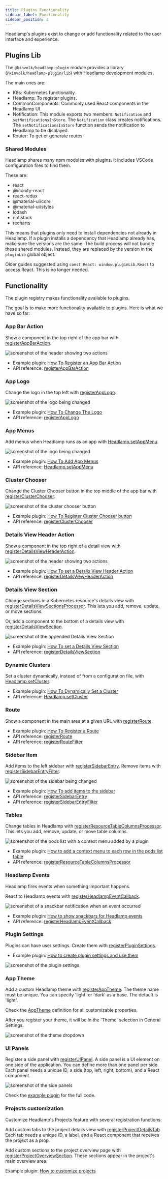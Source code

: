 ```yaml
---
title: Plugins Functionality
sidebar_label: Functionality
sidebar_position: 3
---
```


Headlamp's plugins exist to change or add functionality related to
the user interface and experience.

## Plugins Lib

The `@kinvolk/headlamp-plugin` module provides a library
(`@kinvolk/headlamp-plugin/lib`) with Headlamp development modules.

The main ones are:

- K8s: Kubernetes functionality.
- Headlamp: To register plugins.
- CommonComponents: Commonly used React components in the Headlamp UI.
- Notification: This module exports two members: `Notification` and `setNotificationsInStore`.
  The `Notification` class creates notifications. The `setNotificationsInStore`
  function sends the notification to Headlamp to be displayed.
- Router: To get or generate routes.

### Shared Modules

Headlamp shares many npm modules with plugins. It includes VSCode configuration
files to find them.

These are:

- react
- @iconify-react
- react-redux
- @material-ui/core
- @material-ui/styles
- lodash
- notistack
- recharts

This means that plugins only need to install dependencies not already in Headlamp. If a plugin
installs a dependency that Headlamp already has, make sure the versions are the
same. The build process will not bundle these shared modules. Instead, they are
replaced by the version in the `pluginLib` global object.

Older guides suggested using `const React: window.pluginLib.React` to access
React. This is no longer needed.

## Functionality

The plugin registry makes functionality available to plugins.

The goal is to make more functionality available to plugins. Here is what we
have so far:

### App Bar Action

Show a component in the top right of the app bar with
[registerAppBarAction](../../api/plugin/registry/functions/registerappbaraction).

![screenshot of the header showing two actions](../images/podcounter_screenshot.png)

- Example plugin: [How To Register an App Bar Action](https://github.com/kubernetes-sigs/headlamp/tree/main/plugins/examples/pod-counter)
- API reference: [registerAppBarAction](../../api/plugin/registry/functions/registerappbaraction)

### App Logo

Change the logo in the top left with
[registerAppLogo](../../api/plugin/registry/functions/registerapplogo).

![screenshot of the logo being changed](../images/change-logo.png)

- Example plugin: [How To Change The Logo](https://github.com/kubernetes-sigs/headlamp/tree/main/plugins/examples/change-logo)
- API reference: [registerAppLogo](../../api/plugin/registry/functions/registerapplogo)

### App Menus

Add menus when Headlamp runs as an app with
[Headlamp.setAppMenu](../../api/plugin/lib/classes/Headlamp#setappmenu).

![screenshot of the logo being changed](../images/app-menus.png)

- Example plugin: [How To Add App Menus](https://github.com/kubernetes-sigs/headlamp/tree/main/plugins/examples/app-menus)
- API reference: [Headlamp.setAppMenu](../../api/plugin/lib/classes/Headlamp#setappmenu)

### Cluster Chooser

Change the Cluster Chooser button in the top middle of the app bar with
[registerClusterChooser](../../api/plugin/registry/functions/registerclusterchooser).

![screenshot of the cluster chooser button](../images/cluster-chooser.png)

- Example plugin: [How To Register Cluster Chooser button](https://github.com/kubernetes-sigs/headlamp/tree/main/plugins/examples/clusterchooser)
- API reference: [registerClusterChooser](../../api/plugin/registry/functions/registerclusterchooser)

### Details View Header Action

Show a component in the top right of a detail view with
[registerDetailsViewHeaderAction](../../api/plugin/registry/functions/registerdetailsviewheaderaction).

![screenshot of the header showing two actions](../images/header_actions_screenshot.png)

- Example plugin: [How To set a Details View Header Action](https://github.com/kubernetes-sigs/headlamp/tree/main/plugins/examples/details-view)
- API reference: [registerDetailsViewHeaderAction](../../api/plugin/registry/functions/registerdetailsviewheaderaction)

### Details View Section

Change sections in a Kubernetes resource's details view with
[registerDetailsViewSectionsProcessor](../../api/plugin/registry/functions/registerdetailsviewsectionsprocessor).
This lets you add, remove, update, or move sections.

Or, add a component to the bottom of a details view with
[registerDetailsViewSection](../../api/plugin/registry/functions/registerdetailsviewsection).

![screenshot of the appended Details View Section](../images/details-view.jpeg)

- Example plugin: [How To set a Details View Section](https://github.com/kubernetes-sigs/headlamp/tree/main/plugins/examples/details-view)
- API reference: [registerDetailsViewSection](../../api/plugin/registry/functions/registerdetailsviewsection)

### Dynamic Clusters

Set a cluster dynamically, instead of from a configuration file, with
[Headlamp.setCluster](../../api/plugin/lib/classes/Headlamp.md#setcluster).

- Example plugin: [How To Dynamically Set a Cluster](https://github.com/kubernetes-sigs/headlamp/tree/main/plugins/examples/dynamic-clusters)
- API reference: [Headlamp.setCluster](../../api/plugin/lib/classes/Headlamp.md#setcluster)

### Route

Show a component in the main area at a given URL with
[registerRoute](../../api/plugin/registry/functions/registerroute).

- Example plugin: [How To Register a Route](https://github.com/kubernetes-sigs/headlamp/tree/main/plugins/examples/sidebar)
- API reference: [registerRoute](../../api/plugin/registry/functions/registerroute)
- API reference: [registerRouteFilter](../../api/plugin/registry/functions/registerroutefilter)

### Sidebar Item

Add items to the left sidebar with
[registerSidebarEntry](../../api/plugin/registry/functions/registersidebarentry).
Remove items with
[registerSidebarEntryFilter](../../api/plugin/registry/functions/registersidebarentryfilter).

![screenshot of the sidebar being changed](../images/sidebar.png)

- Example plugin: [How To add items to the sidebar](https://github.com/kubernetes-sigs/headlamp/tree/main/plugins/examples/sidebar)
- API reference: [registerSidebarEntry](../../api/plugin/registry/functions/registersidebarentry)
- API reference: [registerSidebarEntryFilter](../../api/plugin/registry/functions/registersidebarentryfilter)

### Tables

Change tables in Headlamp with
[registerResourceTableColumnsProcessor](../../api/plugin/registry/functions/registersidebarentry).
This lets you add, remove, update, or move table columns.

![screenshot of the pods list with a context menu added by a plugin](../images/table-context-menu.png)

- Example plugin: [How to add a context menu to each row in the pods list table](https://github.com/kubernetes-sigs/headlamp/tree/main/plugins/examples/tables)
- API reference: [registerResourceTableColumnsProcessor](../../api/plugin/registry/functions/registerresourcetablecolumnsprocessor)

### Headlamp Events

Headlamp fires events when something important happens.

React to Headlamp events with
[registerHeadlampEventCallback](../../api/plugin/registry/functions/registerheadlampeventcallback).

![screenshot of a snackbar notification when an event occurred](../images/event-snackbar.png)

- Example plugin: [How to show snackbars for Headlamp events](https://github.com/kubernetes-sigs/headlamp/tree/main/plugins/examples/headlamp-events)
- API reference: [registerHeadlampEventCallback](../../api/plugin/registry/functions/registerheadlampeventcallback)

### Plugin Settings

Plugins can have user settings. Create them with
[registerPluginSettings](../../api/plugin/registry/functions/registerpluginsettings).

- Example plugin: [How to create plugin settings and use them](https://github.com/kubernetes-sigs/headlamp/tree/main/plugins/examples/change-logo)

![screenshot of the plugin settings](../images/plugin-settings.png)

### App Theme

Add a custom Headlamp theme with
[registerAppTheme](../../api/plugin/registry/functions/registerapptheme).
The theme name must be unique. You can specify 'light' or 'dark' as a base.
The default is 'light'.

Check the [AppTheme](../../api/lib/AppTheme/interfaces/AppTheme.md)
definition for all customizable properties.

After you register your theme, it will be in the 'Theme' selection in General
Settings.

![screenshot of the theme dropdown](./images/settings-theme-dropdown.png)

### UI Panels

Register a side panel with
[registerUIPanel](../../api/plugin/registry/functions/registerUIPanel).
A side panel is a UI element on one side of the application. You can define
more than one panel per side. Each panel needs a unique ID, a side (top, left,
right, bottom), and a React component.

![screenshot of the side panels](./images/side-panels-example.png)

Check the
[example plugin](https://github.com/kubernetes-sigs/headlamp/tree/main/plugins/examples/ui-panels)
for the full code.

### Projects customization

Customize Headlamp's Projects feature with several registration functions:

Add custom tabs to the project details view with
[registerProjectDetailsTab](../../api/plugin/registry/functions/registerProjectDetailsTab).
Each tab needs a unique ID, a label, and a React component that receives the project as a prop.

Add custom sections to the project overview page with
[registerProjectOverviewSection](../../api/plugin/registry/functions/registerProjectOverviewSection).
These sections appear in the project's main overview area.

Example plugin: [How to customize projects](https://github.com/kubernetes-sigs/headlamp/tree/main/plugins/examples/projects)

